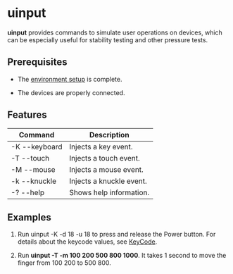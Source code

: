 # uinput


**uinput** provides commands to simulate user operations on devices, which can be especially useful for stability testing and other pressure tests.


## Prerequisites

- The [environment setup](hdc.md#environment-setup) is complete.

- The devices are properly connected.


## Features

| Command| Description|
| -------- | -------- |
| -K  --keyboard | Injects a key event.|
| -T  --touch | Injects a touch event.|
| -M  --mouse | Injects a mouse event.|
| -k --knuckle | Injects a knuckle event.|
| -?  --help | Shows help information. |


## Examples

1. Run uinput -K -d 18 -u 18 to press and release the Power button. For details about the keycode values, see [KeyCode](../reference/apis-input-kit/js-apis-keycode.md).

2. Run **uinput -T -m 100 200 500 800 1000**. It takes 1 second to move the finger from 100 200 to 500 800.  
